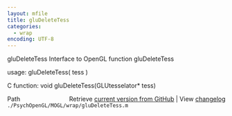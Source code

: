 ```yaml
---
layout: mfile
title: gluDeleteTess
categories:
  - wrap
encoding: UTF-8
---
```


gluDeleteTess  Interface to OpenGL function gluDeleteTess

usage:  gluDeleteTess( tess )

C function:  void gluDeleteTess(GLUtesselator\* tess)


<div class="code_header" style="text-align:right;">
  <span style="float:left;">Path&nbsp;&nbsp;</span> <span class="counter">Retrieve <a href=
  "https://raw.github.com/Psychtoolbox-3/Psychtoolbox-3/beta/./PsychOpenGL/MOGL/wrap/gluDeleteTess.m">current version from GitHub</a> | View <a href=
  "https://github.com/Psychtoolbox-3/Psychtoolbox-3/commits/beta/./PsychOpenGL/MOGL/wrap/gluDeleteTess.m">changelog</a></span>
</div>
<div class="code">
  <code>./PsychOpenGL/MOGL/wrap/gluDeleteTess.m</code>
</div>
